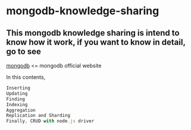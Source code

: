 # mongodb-knowledge-sharing

## This mongodb knowledge sharing is intend to know how it work, if you want to know in detail, go to see 
[mongodb](www.mongodb.com) <= mongodb official website


In this contents, 
``` js
Inserting
Updating
Finding
Indexing
Aggregation
Replication and Sharding
Finally, CRUD with node.js driver
